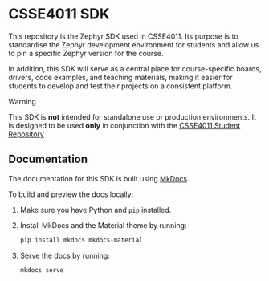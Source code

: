 # CSSE4011 SDK
This repository is the Zephyr SDK used in CSSE4011.
Its purpose is to standardise the Zephyr development environment for
students and allow us to pin a specific Zephyr version for the course.

In addition, this SDK will serve as a central place for course-specific boards,
drivers, code examples, and teaching materials, making it easier for students
to develop and test their projects on a consistent platform.

> [!WARNING]
> This SDK is **not** intended for standalone use or production environments.
> It is designed to be used **only** in conjunction with the
> [CSSE4011 Student Repository][csse4011-student]

## Documentation

The documentation for this SDK is built using [MkDocs][mkdocs].

To build and preview the docs locally:

1. Make sure you have Python and `pip` installed.
2. Install MkDocs and the Material theme by running:

   ```sh
   pip install mkdocs mkdocs-material
   ```

3. Serve the docs by running:

    ```sh
    mkdocs serve
    ```


[csse4011-student]:https://github.com/skwort/csse4011-student
[mkdocs]:https://www.mkdocs.org/
